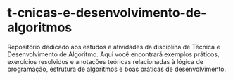 # t-cnicas-e-desenvolvimento-de-algoritmos
Repositório dedicado aos estudos e atividades da disciplina de Técnica e Desenvolvimento de Algoritmo. Aqui você encontrará exemplos práticos, exercícios resolvidos e anotações teóricas relacionadas à lógica de programação, estrutura de algoritmos e boas práticas de desenvolvimento.
